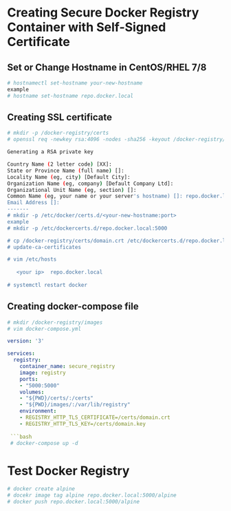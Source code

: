 # Creating Secure Docker Registry Container with Self-Signed Certificate
## Set or Change Hostname in CentOS/RHEL 7/8
```bash
# hostnamectl set-hostname your-new-hostname
example
# hostname set-hostname repo.docker.local
```
## Creating SSL certificate
```bash
# mkdir -p /docker-registry/certs
# openssl req -newkey rsa:4096 -nodes -sha256 -keyout /docker-registry/certs/domain.key -x509 -days 356 -out /docker-registry/certs/domain.crt

Generating a RSA private key

Country Name (2 letter code) [XX]:
State or Province Name (full name) []:
Locality Name (eg, city) [Default City]:
Organization Name (eg, company) [Default Company Ltd]:
Organizational Unit Name (eg, section) []:
Common Name (eg, your name or your server's hostname) []: repo.docker.local  ****your prefered hostname****
Email Address []:
-------
# mkdir -p /etc/docker/certs.d/<your-new-hostname:port>
example
# mkdir -p /etc/dockercerts.d/repo.docker.local:5000

# cp /docker-registry/certs/domain.crt /etc/dockercerts.d/repo.docker.local:5000/ca/crt
# update-ca-certificates

# vim /etc/hosts
   
   <your ip>  repo.docker.local
   
# systemctl restart docker
```
## Creating docker-compose file
```bash
# mkdir /docker-registry/images
# vim docker-compose.yml
```

```yml
version: '3'

services:
  registry:
    container_name: secure_registry
    image: registry
    ports:
    - "5000:5000"
    volumes:
    - "${PWD}/certs/:/certs"
    - "${PWD}/images/:/var/lib/registry"
    environment:
    - REGISTRY_HTTP_TLS_CERTIFICATE=/certs/domain.crt
    - REGISTRY_HTTP_TLS_KEY=/certs/domain.key
 
 ```bash
 # docker-compose up -d
 ```
 # Test Docker Registry
 
 ```bash
 # docker create alpine
 # docekr image tag alpine repo.docker.local:5000/alpine
 # docker push repo.docker.local:5000/alpine
    
